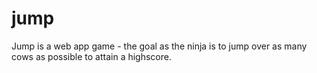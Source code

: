 # jump

Jump is a web app game - the goal as the ninja is to jump over as many cows as possible to attain a highscore.
